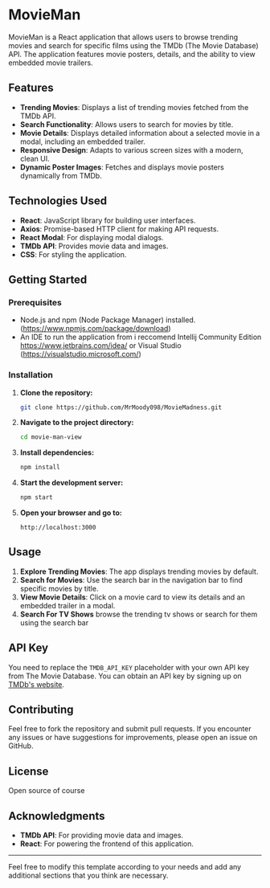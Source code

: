 # MovieMan

MovieMan is a React application that allows users to browse trending movies and search for specific films using the TMDb (The Movie Database) API. The application features movie posters, details, and the ability to view embedded movie trailers.

## Features

- **Trending Movies**: Displays a list of trending movies fetched from the TMDb API.
- **Search Functionality**: Allows users to search for movies by title.
- **Movie Details**: Displays detailed information about a selected movie in a modal, including an embedded trailer.
- **Responsive Design**: Adapts to various screen sizes with a modern, clean UI.
- **Dynamic Poster Images**: Fetches and displays movie posters dynamically from TMDb.

## Technologies Used

- **React**: JavaScript library for building user interfaces.
- **Axios**: Promise-based HTTP client for making API requests.
- **React Modal**: For displaying modal dialogs.
- **TMDb API**: Provides movie data and images.
- **CSS**: For styling the application.

## Getting Started

### Prerequisites

- Node.js and npm (Node Package Manager) installed. (https://www.npmjs.com/package/download)
- An IDE to run the application from i reccomend Intellij Community Edition https://www.jetbrains.com/idea/ or Visual Studio (https://visualstudio.microsoft.com/)

### Installation

1. **Clone the repository:**

    ```bash
    git clone https://github.com/MrMoody098/MovieMadness.git
    ```

2. **Navigate to the project directory:**

    ```bash
    cd movie-man-view
    ```

3. **Install dependencies:**

    ```bash
    npm install
    ```

4. **Start the development server:**

    ```bash
    npm start
    ```

5. **Open your browser and go to:**

    ```
    http://localhost:3000
    ```

## Usage

1. **Explore Trending Movies**: The app displays trending movies by default.
2. **Search for Movies**: Use the search bar in the navigation bar to find specific movies by title.
3. **View Movie Details**: Click on a movie card to view its details and an embedded trailer in a modal.
4. **Search For TV Shows** browse the trending tv shows or search for them using the search bar
## API Key

You need to replace the `TMDB_API_KEY` placeholder with your own API key from The Movie Database. You can obtain an API key by signing up on [TMDb's website](https://www.themoviedb.org/).

## Contributing

Feel free to fork the repository and submit pull requests. If you encounter any issues or have suggestions for improvements, please open an issue on GitHub.

## License
Open source of course

## Acknowledgments

- **TMDb API**: For providing movie data and images.
- **React**: For powering the frontend of this application.

---

Feel free to modify this template according to your needs and add any additional sections that you think are necessary.

